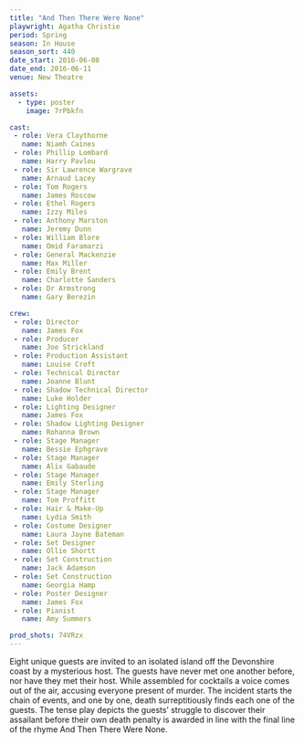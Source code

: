 ```yaml
---
title: "And Then There Were None"
playwright: Agatha Christie
period: Spring
season: In House
season_sort: 440
date_start: 2016-06-08
date_end: 2016-06-11
venue: New Theatre

assets:
  - type: poster
    image: 7rPbkfn

cast:
 - role: Vera Claythorne
   name: Niamh Caines
 - role: Phillip Lombard
   name: Harry Pavlou
 - role: Sir Lawrence Wargrave
   name: Arnaud Lacey
 - role: Tom Rogers
   name: James Roscow
 - role: Ethel Rogers
   name: Izzy Miles
 - role: Anthony Marston
   name: Jeremy Dunn
 - role: William Blore
   name: Omid Faramarzi
 - role: General Mackenzie
   name: Max Miller
 - role: Emily Brent
   name: Charlotte Sanders
 - role: Dr Armstrong
   name: Gary Berezin

crew:
 - role: Director
   name: James Fox
 - role: Producer
   name: Joe Strickland
 - role: Production Assistant
   name: Louise Croft
 - role: Technical Director
   name: Joanne Blunt
 - role: Shadow Technical Director
   name: Luke Holder
 - role: Lighting Designer
   name: James Fox
 - role: Shadow Lighting Designer
   name: Rohanna Brown
 - role: Stage Manager
   name: Bessie Ephgrave
 - role: Stage Manager
   name: Alix Gabaude
 - role: Stage Manager
   name: Emily Sterling
 - role: Stage Manager
   name: Tom Proffitt
 - role: Hair & Make-Up
   name: Lydia Smith
 - role: Costume Designer
   name: Laura Jayne Bateman
 - role: Set Designer
   name: Ollie Shortt
 - role: Set Construction
   name: Jack Adamson
 - role: Set Construction
   name: Georgia Hamp
 - role: Poster Designer
   name: James Fox
 - role: Pianist
   name: Amy Summers

prod_shots: 74VRzx
---
```


Eight unique guests are invited to an isolated island off the Devonshire coast by a mysterious host. The guests have never met one another before, nor have they met their host. While assembled for cocktails a voice comes out of the air, accusing everyone present of murder. The incident starts the chain of events, and one by one, death surreptitiously finds each one of the guests. The tense play depicts the guests’ struggle to discover their assailant before their own death penalty is awarded in line with the final line of the rhyme And Then There Were None.
